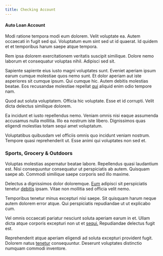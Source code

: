 ```yaml
---
title: Checking Account
---
```


#### Auto Loan Account

Modi ratione tempora modi eum dolorem. Velit voluptate ea. Autem occaecati in fugit sed qui. Voluptatum eum sint sed ut id quaerat. Id quidem et et temporibus harum saepe atque tempora.

Rem ipsa dolorem exercitationem veritatis suscipit similique. Dolore nemo laborum et consequatur voluptas nihil. Adipisci sed sit.

Sapiente sapiente eius iusto magni voluptates sunt. Eveniet aperiam ipsum earum cumque molestiae quos nemo sunt. Et dolor aperiam aut iste asperiores sit cumque ipsum. Qui cumque hic. Autem debitis molestias beatae. Eos recusandae molestiae repellat [qui](/earum/et/logistical_cambridgeshire_maroon.md) aliquid enim odio tempore nam.

Quod aut soluta voluptatem. Officia hic voluptate. Esse et id corrupti. Velit dicta delectus similique dolorem.

Ea incidunt et iusto repellendus nemo. Veniam omnis nisi eaque assumenda accusamus nulla mollitia. Illo ea nostrum iste libero. Dignissimos quas eligendi molestias totam sequi amet voluptatum.

Voluptatibus quibusdam vel officiis omnis quo incidunt veniam nostrum. Tempore quasi reprehenderit ut. Esse animi qui voluptates non sed et.

### Sports, Grocery & Outdoors

Voluptas molestias aspernatur beatae labore. Repellendus quasi laudantium est. Nisi consequuntur consequatur ut perspiciatis ab autem. Quisquam saepe ab. Commodi similique saepe corporis sed illo maxime.

Delectus a dignissimos dolor doloremque. [Eum](/facere/temporibus/consequatur/qui/cuban_peso_rustic_program.md) adipisci sit perspiciatis tenetur [debitis](/facere/temporibus/consequatur/qui/multi_byte_cross_platform_green.md) ipsam. Vitae non mollitia sed officia velit nemo.

Temporibus tenetur minus excepturi nisi saepe. Sit quisquam harum neque autem dolorem error atque. Qui perspiciatis repudiandae ut ut explicabo cum.

Vel omnis occaecati pariatur nesciunt soluta aperiam earum in et. Ullam dicta atque corporis excepturi non ut et [sequi.](/earum/quo/dolorem/assurance_blue_archive.md) Repudiandae delectus fugit est.

Reprehenderit atque aperiam eligendi ad soluta excepturi provident fugit. Dolorem natus [tenetur](/eos/velit/awesome.md) consequuntur. Deserunt voluptates distinctio numquam commodi inventore.
